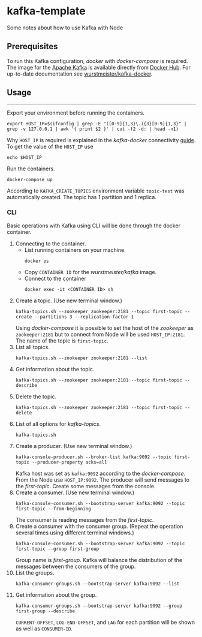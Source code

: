 # kafka-template
Some notes about how to use Kafka with Node

##  Prerequisites
To run this Kafka configuration, *docker* with *docker-compose* is required.
The image for the [Apache Kafka](http://kafka.apache.org/) is available directly from [Docker Hub](https://hub.docker.com/r/wurstmeister/kafka/). For up-to-date documentation see [wurstmeister/kafka-docker](https://github.com/wurstmeister/kafka-docker).

## Usage
---
Export your environment before running the containers.
```
export HOST_IP=$(ifconfig | grep -E "([0-9]{1,3}\.){3}[0-9]{1,3}" | grep -v 127.0.0.1 | awk '{ print $2 }' | cut -f2 -d: | head -n1)
```
Why `HOST_IP` is required is explained in the *kafka-docker* connectivity [guide](https://github.com/wurstmeister/kafka-docker/wiki/Connectivity). To get the value of the `HOST_IP` use 
```
echo $HOST_IP
```
Run the containers.
```
docker-compose up
```
According to `KAFKA_CREATE_TOPICS` environment variable `topic-test` was automatically created. The topic has 1 partition and 1 replica.

### CLI
Basic operations with Kafka using CLI will be done through the docker container.

1. Connecting to the container.
    * List running containers on your machine.
        ```
        docker ps
        ```
    * Copy `CONTAINER ID` for the *wurstmeister/kafka* image.
    * Connect to the container
        ```
        docker exec -it <CONTAINER ID> sh
        ```
2. Create a topic. (Use new terminal window.)
    ```
    kafka-topics.sh --zookeeper zookeeper:2181 --topic first-topic --create --partitions 3 --replication-factor 1
    ```
    Using *docker-compose* it is possible to set the host of the *zookeeper* as `zookeeper:2181` but to connect from Node will be used `HOST_IP:2181`. The name of the topic is `first-topic`.
3. List all topics.
    ```
    kafka-topics.sh --zookeeper zookeeper:2181 --list
    ```
4. Get information about the topic.
    ```
    kafka-topics.sh --zookeeper zookeeper:2181 --topic first-topic --describe
    ```
5. Delete the topic.
    ```
    kafka-topics.sh --zookeeper zookeeper:2181 --topic first-topic --delete
    ```
6. List of all options for *kafka-topics*.
    ```
    kafka-topics.sh
    ```
7. Create a producer. (Use new terminal window.)
    ```
    kafka-console-producer.sh --broker-list kafka:9092 --topic first-topic --producer-property acks=all
    ```
    Kafka host was set as `kafka:9092` according to the *docker-compose*. From the Node use `HOST_IP:9092`. The producer will send messages to the *first-topic*. Create some messages from the console.
8. Create a consumer. (Use new terminal window.)
    ```
    kafka-console-consumer.sh --bootstrap-server kafka:9092 --topic first-topic --from-beginning
    ```
    The consumer is reading messages from the *first-topic*.
9. Create a consumer with the consumer group. (Repeat the operation several times using different terminal windows.)
    ```
    kafka-console-consumer.sh --bootstrap-server kafka:9092 --topic first-topic --group first-group
    ```
    Group name is *first-group*. Kafka will balance the distribution of the messages between the consumers of the group.
10. List the groups.
    ```
    kafka-consumer-groups.sh --bootstrap-server kafka:9092 --list
    ```
11. Get information about the group.
    ```
    kafka-consumer-groups.sh --bootstrap-server kafka:9092 --group first-group --describe
    ```
    `CURRENT-OFFSET`,  `LOG-END-OFFSET`, and  `LAG` for each partition will be shown as well as `CONSUMER-ID`.
